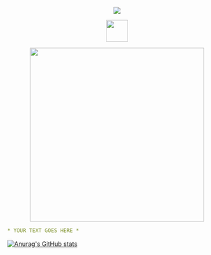 <p align="center">
  <img src="https://capsule-render.vercel.app/api?text=Welcome!🕹️&animation=fadeIn&type=waving&color=gradient&height=100"/>
</p>

<p align="center">
<a href="https://www.instagram.com/madanii0/">
  <img height="50" src="https://user-images.githubusercontent.com/46517096/166974368-9798f39f-1f46-499c-b14e-81f0a3f83a06.png"/>
</a>

<p align="center">
<img height="400" src="https://media3.giphy.com/media/Hw0wIr1YL75VC/giphy.gif?cid=ecf05e47n374m4zd82rhuw2aao8v7osi4b10jv17ju2zcsj2&ep=v1_gifs_search&rid=giphy.gif&ct=g"/>

```yaml
* YOUR TEXT GOES HERE *
```
[![Anurag's GitHub stats](https://github-readme-stats.vercel.app/api?username=Madani00&hide=stars&show_icons=true&theme=radical)](https://github.com/anuraghazra/github-readme-stats)
